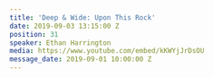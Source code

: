 ```yaml
---
title: 'Deep & Wide: Upon This Rock'
date: 2019-09-03 13:15:00 Z
position: 31
speaker: Ethan Harrington
media: https://www.youtube.com/embed/kKWYjJrDsOU
message_date: 2019-09-01 10:00:00 Z
---
```


